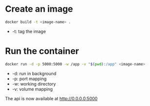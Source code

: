 # Create an image
```bash
docker build -t <image-name> .
```
- -t: tag the image

# Run the container
```bash
docker run -d -p 5000:5000 -w /app -v "$(pwd):/app" <image-name>
```
- -d: run in background
- -p: port mapping
- -w: working directory
- -v: volume mapping

The api is now available at http://0.0.0.0:5000
